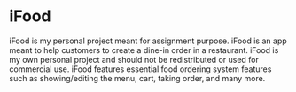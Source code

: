# iFood
 iFood is my personal project meant for assignment purpose. iFood is an app meant to help customers to create a dine-in order in a restaurant. iFood is my own personal project and should not be redistributed or used for commercial use. iFood features essential food ordering system features such as showing/editing the menu, cart, taking order, and many more.
